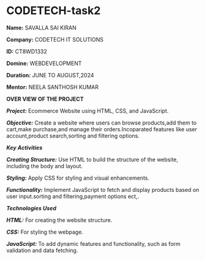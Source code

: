 # CODETECH-task2

**Name:** SAVALLA SAI KIRAN

**Company:** CODETECH IT SOLUTIONS

**ID:** CT8WD1332

**Domine:** WEBDEVELOPMENT

**Duration:** JUNE TO AUGUST,2024

**Mentor:**  NEELA SANTHOSH KUMAR


**OVER VIEW OF THE PROJECT**

***Project:*** Ecommerce Website using HTML, CSS, and JavaScript.

***Objective:***
Create a website where users can browse products,add them to cart,make purchase,and manage their orders.Incoparated features like user account,product search,sorting and filtering options.

***Key Activities***

***Creating Structure:*** Use HTML to build the structure of the website, including the body and layout.

***Styling:*** Apply CSS for styling and visual enhancements.

***Functionality:*** Implement JavaScript to fetch and display products based on user input.sorting and filtering,payment options ect,.


***Technologies Used***

***HTML:*** For creating the website structure.

***CSS:*** For styling the webpage.

***JavaScript:*** To add dynamic features and functionality, such as form validation and data fetching.
